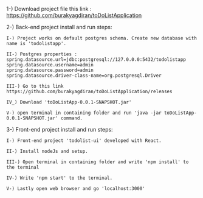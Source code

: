 1-) Download project file this link : https://github.com/burakyagdiran/toDoListApplication

2-) Back-end project install and run steps:

	I-) Project works on default postgres schema. Create new database with name is 'todolistapp'.
	
	II-) Postgres properties :
	spring.datasource.url=jdbc:postgresql://127.0.0.0:5432/todolistapp
	spring.datasource.username=admin
	spring.datasource.password=admin
	spring.datasource.driver-class-name=org.postgresql.Driver
	
	III-) Go to this link https://github.com/burakyagdiran/toDoListApplication/releases

	IV_) Download 'toDoListApp-0.0.1-SNAPSHOT.jar'

	V-) open terminal in containing folder and run 'java -jar toDoListApp-0.0.1-SNAPSHOT.jar' command.
	
3-) Front-end project install and run steps:

	I-) Front-end project 'todolist-ui' developed with React.

	II-) Install nodeJs and setup.

	III-) Open terminal in containing folder and write 'npm install' to the terminal
	
	IV-) Write 'npm start' to the terminal.
	
	V-) Lastly open web browser and go 'localhost:3000'


